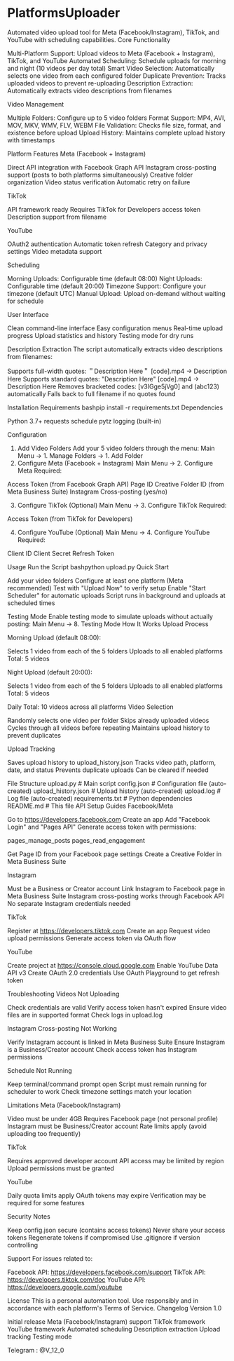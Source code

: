# PlatformsUploader
Automated video upload tool for Meta (Facebook/Instagram), TikTok, and YouTube with scheduling capabilities.
Core Functionality

Multi-Platform Support: Upload videos to Meta (Facebook + Instagram), TikTok, and YouTube
Automated Scheduling: Schedule uploads for morning and night (10 videos per day total)
Smart Video Selection: Automatically selects one video from each configured folder
Duplicate Prevention: Tracks uploaded videos to prevent re-uploading
Description Extraction: Automatically extracts video descriptions from filenames

Video Management

Multiple Folders: Configure up to 5 video folders
Format Support: MP4, AVI, MOV, MKV, WMV, FLV, WEBM
File Validation: Checks file size, format, and existence before upload
Upload History: Maintains complete upload history with timestamps

Platform Features
Meta (Facebook + Instagram)

Direct API integration with Facebook Graph API
Instagram cross-posting support (posts to both platforms simultaneously)
Creative folder organization
Video status verification
Automatic retry on failure

TikTok

API framework ready
Requires TikTok for Developers access token
Description support from filename

YouTube

OAuth2 authentication
Automatic token refresh
Category and privacy settings
Video metadata support

Scheduling

Morning Uploads: Configurable time (default 08:00)
Night Uploads: Configurable time (default 20:00)
Timezone Support: Configure your timezone (default UTC)
Manual Upload: Upload on-demand without waiting for schedule

User Interface

Clean command-line interface
Easy configuration menus
Real-time upload progress
Upload statistics and history
Testing mode for dry runs

Description Extraction
The script automatically extracts video descriptions from filenames:

Supports full-width quotes: ＂Description Here＂ [code].mp4 → Description Here
Supports standard quotes: "Description Here" [code].mp4 → Description Here
Removes bracketed codes: [v3IGge5jVg0] and (abc123) automatically
Falls back to full filename if no quotes found

Installation
Requirements
bashpip install -r requirements.txt
Dependencies

Python 3.7+
requests
schedule
pytz
logging (built-in)

Configuration
1. Add Video Folders
Add your 5 video folders through the menu:
Main Menu → 1. Manage Folders → 1. Add Folder
2. Configure Meta (Facebook + Instagram)
Main Menu → 2. Configure Meta
Required:

Access Token (from Facebook Graph API)
Page ID
Creative Folder ID (from Meta Business Suite)
Instagram Cross-posting (yes/no)

3. Configure TikTok (Optional)
Main Menu → 3. Configure TikTok
Required:

Access Token (from TikTok for Developers)

4. Configure YouTube (Optional)
Main Menu → 4. Configure YouTube
Required:

Client ID
Client Secret
Refresh Token

Usage
Run the Script
bashpython upload.py
Quick Start

Add your video folders
Configure at least one platform (Meta recommended)
Test with "Upload Now" to verify setup
Enable "Start Scheduler" for automatic uploads
Script runs in background and uploads at scheduled times

Testing Mode
Enable testing mode to simulate uploads without actually posting:
Main Menu → 8. Testing Mode
How It Works
Upload Process

Morning Upload (default 08:00):

Selects 1 video from each of the 5 folders
Uploads to all enabled platforms
Total: 5 videos


Night Upload (default 20:00):

Selects 1 video from each of the 5 folders
Uploads to all enabled platforms
Total: 5 videos



Daily Total: 10 videos across all platforms
Video Selection

Randomly selects one video per folder
Skips already uploaded videos
Cycles through all videos before repeating
Maintains upload history to prevent duplicates

Upload Tracking

Saves upload history to upload_history.json
Tracks video path, platform, date, and status
Prevents duplicate uploads
Can be cleared if needed

File Structure
upload.py                 # Main script
config.json              # Configuration file (auto-created)
upload_history.json      # Upload history (auto-created)
upload.log               # Log file (auto-created)
requirements.txt         # Python dependencies
README.md               # This file
API Setup Guides
Facebook/Meta

Go to https://developers.facebook.com
Create an app
Add "Facebook Login" and "Pages API"
Generate access token with permissions:

pages_manage_posts
pages_read_engagement


Get Page ID from your Facebook page settings
Create a Creative Folder in Meta Business Suite

Instagram

Must be a Business or Creator account
Link Instagram to Facebook page in Meta Business Suite
Instagram cross-posting works through Facebook API
No separate Instagram credentials needed

TikTok

Register at https://developers.tiktok.com
Create an app
Request video upload permissions
Generate access token via OAuth flow

YouTube

Create project at https://console.cloud.google.com
Enable YouTube Data API v3
Create OAuth 2.0 credentials
Use OAuth Playground to get refresh token

Troubleshooting
Videos Not Uploading

Check credentials are valid
Verify access token hasn't expired
Ensure video files are in supported format
Check logs in upload.log

Instagram Cross-posting Not Working

Verify Instagram account is linked in Meta Business Suite
Ensure Instagram is a Business/Creator account
Check access token has Instagram permissions

Schedule Not Running

Keep terminal/command prompt open
Script must remain running for scheduler to work
Check timezone settings match your location

Limitations
Meta (Facebook/Instagram)

Video must be under 4GB
Requires Facebook page (not personal profile)
Instagram must be Business/Creator account
Rate limits apply (avoid uploading too frequently)

TikTok

Requires approved developer account
API access may be limited by region
Upload permissions must be granted

YouTube

Daily quota limits apply
OAuth tokens may expire
Verification may be required for some features

Security Notes

Keep config.json secure (contains access tokens)
Never share your access tokens
Regenerate tokens if compromised
Use .gitignore if version controlling

Support
For issues related to:

Facebook API: https://developers.facebook.com/support
TikTok API: https://developers.tiktok.com/doc
YouTube API: https://developers.google.com/youtube

License
This is a personal automation tool. Use responsibly and in accordance with each platform's Terms of Service.
Changelog
Version 1.0

Initial release
Meta (Facebook/Instagram) support
TikTok framework
YouTube framework
Automated scheduling
Description extraction
Upload tracking
Testing mode

Telegram : @V_12_0
